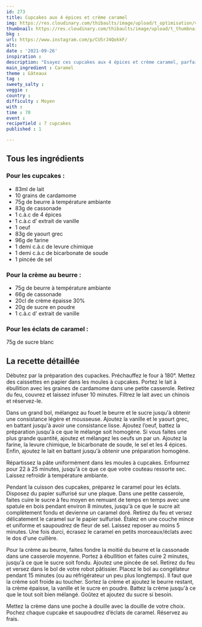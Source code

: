 ```yaml
---
id: 273
title: Cupcakes aux 4 épices et crème caramel
img: https://res.cloudinary.com/thibaults/image/upload/t_optimisation/v1632737298/Recipes/20210926_cupcake_epices_caramel.jpg
thumbnail: https://res.cloudinary.com/thibaults/image/upload/t_thumbnail_josie/v1632737298/Recipes/20210926_cupcake_epices_caramel.jpg
bkg : 
url: https://www.instagram.com/p/CUSrJ4QokkF/
alt: 
date : '2021-09-26'
inspiration : 
description: "Esayez ces cupcakes aux 4 épices et crème caramel, parfaits pour accompagner votre café lors d’après-midi pluvieuses !"
main_ingredient : Caramel
theme : Gâteaux
tag : 
sweety_salty : 
veggie : 
country : 
difficulty : Moyen
with : 
time : 70
event : 
recipeYield : 7 cupcakes
published : 1

---
```


## Tous les ingrédients
### Pour les cupcakes :
 - 83ml de lait
 - 10 grains de cardamome
 - 75g de beurre à température ambiante
 - 83g de cassonade
 - 1 c.à.c de 4 épices
 - 1 c.à.c d’ extrait de vanille
 - 1 oeuf
 - 83g de yaourt grec
 - 96g de farine
 - 1 demi c.à.c de levure chimique
 - 1 demi c.à.c de bicarbonate de soude
 - 1 pincée de sel

### Pour la crème au beurre :
 - 75g de beurre à température ambiante
 - 66g de cassonade
 - 20cl de crème épaisse 30%
 - 20g de sucre en poudre
 - 1 c.à.c d' extrait de vanille

### Pour les éclats de caramel :
75g de sucre blanc

## La recette détaillée
Débutez par la préparation des cupackes. Préchauffez le four à 180°. Mettez des caissettes en papier dans les moules à cupcakes. Portez le lait à ébullition avec les graines de cardamome dans une petite casserole. Retirez du feu, couvrez et laissez infuser 10 minutes. Filtrez le lait avec un chinois et réservez-le.

Dans un grand bol, mélangez au fouet le beurre et le sucre jusqu'à obtenir une consistance légère et mousseuse. Ajoutez la vanille et le yaourt grec, en battant jusqu'à avoir une consistance lisse. Ajoutez l’oeuf, battez la préparation jusqu'à ce que le mélange soit homogène. Si vous faites une plus grande quantité, ajoutez et mélangez les oeufs un par un. Ajoutez la farine, la levure chimique, le bicarbonate de soude, le sel et les 4 épices. Enfin, ajoutez le lait en battant jusqu'à obtenir une préparation homogène.

Répartissez la pâte uniformément dans les moules à cupcakes. Enfournez pour 22 à 25 minutes, jusqu'à ce que ce que votre couteau ressorte sec. Laissez refroidir à température ambiante.

Pendant la cuisson des cupcakes, préparez le caramel pour les éclats. Disposez du papier sulfurisé sur une plaque. Dans une petite casserole, faites cuire le sucre à feu moyen en remuant de temps en temps avec une spatule en bois pendant environ 8 minutes, jusqu'à ce que le sucre ait complètement fondu et devienne un caramel doré. Retirez du feu et versez délicatement le caramel sur le papier sulfurisé. Étalez en une couche mince et uniforme et saupoudrez de fleur de sel. Laissez reposer au moins 5 minutes. Une fois durci, écrasez le caramel en petits morceaux/éclats avec le dos d'une cuillère.

Pour la crème au beurre, faites fondre la moitié du beurre et la cassonade dans une casserole moyenne. Portez à ébullition et faites cuire 2 minutes, jusqu'à ce que le sucre soit fondu. Ajoutez une pincée de sel. Retirez du feu et versez dans le bol de votre robot pâtissier. Placez le bol au congélateur pendant 15 minutes (ou au réfrigérateur un peu plus longtemps). Il faut que la crème soit froide au toucher. Sortez la crème et ajoutez le beurre restant, la crème épaisse, la vanille et le sucre en poudre. Battez la crème jusqu'à ce que le tout soit bien mélangé. Goûtez et ajoutez du sucre si besoin.

Mettez la crème dans une poche à douille avec la douille de votre choix. Pochez chaque cupcake et saupoudrez d’éclats de caramel. Réservez au frais.